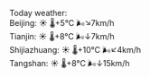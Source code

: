 Today weather:  
Beijing: ☀️   🌡️+5°C 🌬️↘7km/h  
Tianjin: ☀️   🌡️+8°C 🌬️↓7km/h  
Shijiazhuang: ☀️   🌡️+10°C 🌬️↙4km/h  
Tangshan: ☀️   🌡️+8°C 🌬️↓15km/h  
